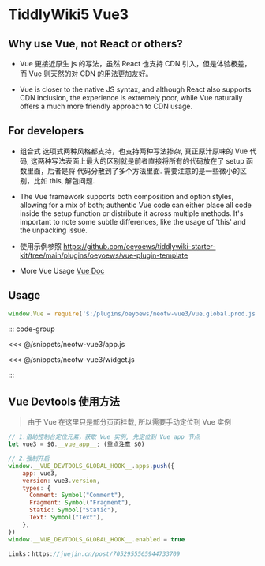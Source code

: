# TiddlyWiki5 Vue3

## Why use Vue, not React or others?

* Vue 更接近原生 js 的写法，虽然 React 也支持 CDN 引入，但是体验极差，而 Vue 则天然的对 CDN 的用法更加友好。

* Vue is closer to the native JS syntax, and although React also supports CDN inclusion, the experience is extremely poor, while Vue naturally offers a much more friendly approach to CDN usage.

<!-- https://unpkg.com/browse/vue@3.4.21/dist/vue.global.prod.js -->

## For developers

* 组合式 选项式两种风格都支持，也支持两种写法掺杂, 真正原汁原味的 Vue 代码, 这两种写法表面上最大的区别就是前者直接将所有的代码放在了 setup 函数里面，后者是将 代码分散到了多个方法里面. 需要注意的是一些微小的区别，比如 this, 解包问题.

* The Vue framework supports both composition and option styles, allowing for a mix of both; authentic Vue code can either place all code inside the setup function or distribute it across multiple methods. It's important to note some subtle differences, like the usage of 'this' and the unpacking issue.

* 使用示例参照 https://github.com/oeyoews/tiddlywiki-starter-kit/tree/main/plugins/oeyoews/vue-plugin-template

* More Vue Usage [Vue Doc](https://cn.vuejs.org/guide/essentials/application.html)

## Usage

```js
window.Vue = require('$:/plugins/oeyoews/neotw-vue3/vue.global.prod.js')
```

::: code-group

<<< @/snippets/neotw-vue3/app.js

<<< @/snippets/neotw-vue3/widget.js

:::

## Vue Devtools 使用方法


> 由于 Vue 在这里只是部分页面挂载, 所以需要手动定位到 Vue 实例

```js
// 1.借助控制台定位元素，获取 Vue 实例, 先定位到 Vue app 节点
let vue3 = $0.__vue_app__; (重点注意 $0)

// 2.强制开启
window.__VUE_DEVTOOLS_GLOBAL_HOOK__.apps.push({
    app: vue3,
    version: vue3.version,
    types: {
      Comment: Symbol("Comment"),
      Fragment: Symbol("Fragment"),
      Static: Symbol("Static"),
      Text: Symbol("Text"),
    },
})
window.__VUE_DEVTOOLS_GLOBAL_HOOK__.enabled = true

Links：https://juejin.cn/post/7052955565944733709
```